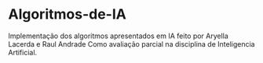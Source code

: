 # Algoritmos-de-IA
Implementação dos algoritmos apresentados em IA
feito por Aryella Lacerda e Raul Andrade
Como avaliação parcial na disciplina de Inteligencia Artificial. 
